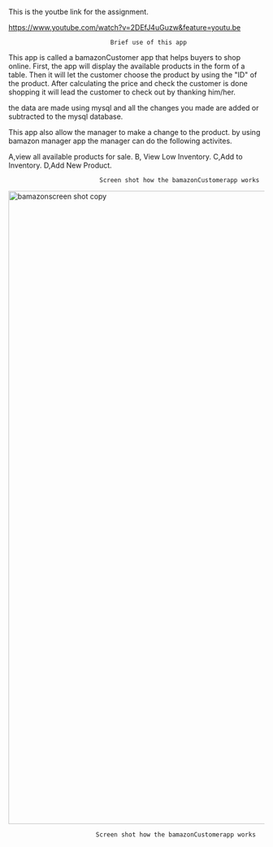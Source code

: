 


 This is  the youtbe link for the assignment.

                    
https://www.youtube.com/watch?v=2DEfJ4uGuzw&feature=youtu.be


                           		Brief use of this app
                
This app is called a bamazonCustomer app that helps buyers to shop online. 
First, the app will display the available products in the form of a table. Then it will let the customer choose the product by using
the "ID" of the product. After calculating the price and check the customer is done shopping it will lead the customer to check out by thanking him/her.

the data are made using mysql and all the changes you made are added or subtracted to the mysql database.

This app also allow the manager to make a change to the product. by using bamazon manager app the manager can do the following activites.

A,view all available products for sale.
B, View Low Inventory.
C,Add to Inventory.
D,Add New Product.





                             Screen shot how the bamazonCustomerapp works

<img width="1245" alt="bamazonscreen shot copy" src="https://user-images.githubusercontent.com/24379110/29001129-4c9f5de8-7a3d-11e7-83ff-9c67a6a02f2a.png">

               

							Screen shot how the bamazonCustomerapp works
 




